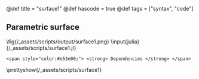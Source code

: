@def title = "surface1"
@def hascode = true
@def tags = ["syntax", "code"]

## Parametric surface
\fig{/_assets/scripts/output/surface1.png}
\input{julia}{/_assets/scripts/surface1.jl}

~~~
<span style="color:#e53e00;"> <strong> Dependencies </strong> </span>
~~~
\prettyshow{/_assets/scripts/surface1}
